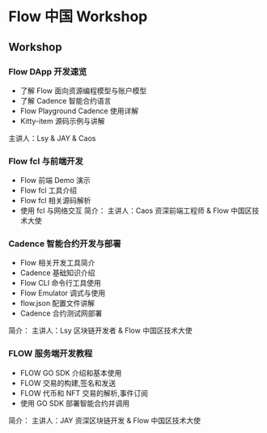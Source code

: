 # Flow 中国 Workshop

## Workshop

### Flow DApp 开发速览
- 了解 Flow 面向资源编程模型与账户模型 
- 了解 Cadence 智能合约语言
- Flow Playground Cadence 使用详解
- Kitty-item 源码示例与讲解

主讲人：Lsy & JAY & Caos

### Flow fcl 与前端开发

- Flow 前端 Demo 演示
- Flow fcl 工具介绍
- Flow fcl 相关源码解析
- 使用 fcl 与网络交互
简介：
主讲人：Caos
资深前端工程师 & Flow 中国区技术大使


### Cadence 智能合约开发与部署

- Flow 相关开发工具简介
- Cadence 基础知识介绍
- Flow CLI 命令行工具使用
- Flow Emulator 调式与使用
- flow.json 配置文件讲解
- Cadence 合约测试网部署

简介：
主讲人：Lsy
区块链开发者 & Flow 中国区技术大使


### FLOW 服务端开发教程

 - FLOW GO SDK 介绍和基本使用
 - FLOW  交易的构建,签名和发送
 - FLOW 代币和 NFT 交易的解析,事件订阅
 - 使用 GO SDK 部署智能合约并调用

简介：
主讲人：JAY
资深区块链开发 & Flow 中国区技术大使